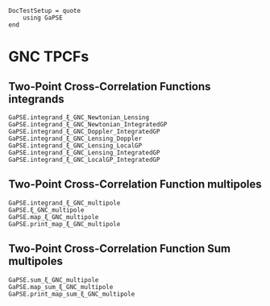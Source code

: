 ```@meta
DocTestSetup = quote
    using GaPSE
end
```

# GNC TPCFs

## Two-Point Cross-Correlation Functions integrands

```@docs
GaPSE.integrand_ξ_GNC_Newtonian_Lensing
GaPSE.integrand_ξ_GNC_Newtonian_IntegratedGP
GaPSE.integrand_ξ_GNC_Doppler_IntegratedGP
GaPSE.integrand_ξ_GNC_Lensing_Doppler
GaPSE.integrand_ξ_GNC_Lensing_LocalGP
GaPSE.integrand_ξ_GNC_Lensing_IntegratedGP
GaPSE.integrand_ξ_GNC_LocalGP_IntegratedGP
```


## Two-Point Cross-Correlation Function multipoles

```@docs
GaPSE.integrand_ξ_GNC_multipole
GaPSE.ξ_GNC_multipole
GaPSE.map_ξ_GNC_multipole
GaPSE.print_map_ξ_GNC_multipole
```

## Two-Point Cross-Correlation Function Sum multipoles

```@docs
GaPSE.sum_ξ_GNC_multipole
GaPSE.map_sum_ξ_GNC_multipole
GaPSE.print_map_sum_ξ_GNC_multipole
```